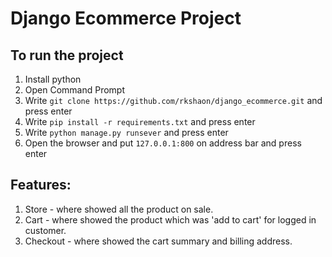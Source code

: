 # Django Ecommerce Project

## To run the project
1. Install python
2. Open Command Prompt
3. Write `git clone https://github.com/rkshaon/django_ecommerce.git` and press enter
4. Write `pip install -r requirements.txt` and press enter
5. Write `python manage.py runsever` and press enter
6. Open the browser and put `127.0.0.1:800` on address bar and press enter


## Features:
1. Store - where showed all the product on sale.
2. Cart - where showed the product which was 'add to cart' for logged in customer.
3. Checkout - where showed the cart summary and billing address.

<!-- https://github.com/justdjango/django_project_boilerplate/edit/master/README.md -->
